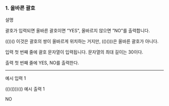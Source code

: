 ### 1. 올바른 괄호

설명

괄호가 입력되면 올바른 괄호이면 “YES", 올바르지 않으면 ”NO"를 출력합니다.

(())() 이것은 괄호의 쌍이 올바르게 위치하는 거지만, (()()))은 올바른 괄호가 아니다.


입력
첫 번째 줄에 괄호 문자열이 입력됩니다. 문자열의 최대 길이는 30이다.


출력
첫 번째 줄에 YES, NO를 출력한다.

<hr>

예시 입력 1 

(()(()))(()
예시 출력 1

NO